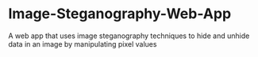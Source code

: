 # Image-Steganography-Web-App
A web app that uses image steganography techniques to hide and unhide data in an image by manipulating pixel values
